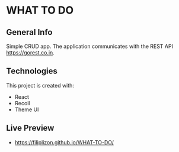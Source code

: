 # WHAT TO DO

## General Info 

Simple CRUD app. The application communicates with the REST API https://gorest.co.in.

## Technologies 

This project is created with:
 * React
 * Recoil
 * Theme UI 

## Live Preview 

* https://filiplizon.github.io/WHAT-TO-DO/
